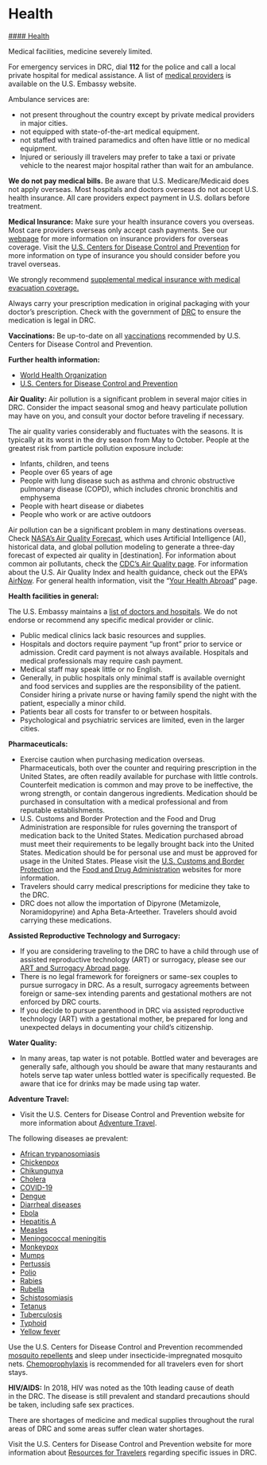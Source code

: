 # Health

[#### Health](javascript:void(0); "Health")

Medical facilities, medicine severely limited.

For emergency services in DRC, dial **112** for the police and call a local private hospital for medical assistance. A list of [medical providers](https://cd.usembassy.gov/u-s-citizen-services/local-resources-of-u-s-citizens/doctors/) is available on the U.S. Embassy website.

Ambulance services are:

* not present throughout the country except by private medical providers in major cities.
* not equipped with state-of-the-art medical equipment.
* not staffed with trained paramedics and often have little or no medical equipment.
* Injured or seriously ill travelers may prefer to take a taxi or private vehicle to the nearest major hospital rather than wait for an ambulance.

**We do not pay medical bills.** Be aware that U.S. Medicare/Medicaid does not apply overseas. Most hospitals and doctors overseas do not accept U.S. health insurance. All care providers expect payment in U.S. dollars before treatment.

**Medical Insurance:** Make sure your health insurance covers you overseas. Most care providers overseas only accept cash payments. See our [webpage](https://travel.state.gov/content/travel/en/international-travel/before-you-go/your-health-abroad/insurance-providers-overseas.html) for more information on insurance providers for overseas coverage. Visit the [U.S. Centers for Disease Control and Prevention](https://wwwnc.cdc.gov/travel/page/insurance) for more information on type of insurance you should consider before you travel overseas.

We strongly recommend [supplemental medical insurance with medical evacuation coverage.](https://travel.state.gov/content/travel/en/international-travel/before-you-go/your-health-abroad/insurance-providers-overseas.html)

Always carry your prescription medication in original packaging with your doctor’s prescription. Check with the government of [DRC](http://www.dgm.cd/) to ensure the medication is legal in DRC.

**Vaccinations:** Be up-to-date on all [vaccinations](https://wwwnc.cdc.gov/travel/destinations/list) recommended by U.S. Centers for Disease Control and Prevention.

**Further health information:**

* [World Health Organization](https://www.who.int/countries/)
* [U.S. Centers for Disease Control and Prevention](http://wwwnc.cdc.gov/travel/)

**Air Quality:** Air pollution is a significant problem in several major cities in DRC. Consider the impact seasonal smog and heavy particulate pollution may have on you, and consult your doctor before traveling if necessary.

The air quality varies considerably and fluctuates with the seasons. It is typically at its worst in the dry season from May to October. People at the greatest risk from particle pollution exposure include:

* Infants, children, and teens
* People over 65 years of age
* People with lung disease such as asthma and chronic obstructive pulmonary disease (COPD), which includes chronic bronchitis and emphysema
* People with heart disease or diabetes
* People who work or are active outdoors

Air pollution can be a significant problem in many destinations overseas. Check [NASA’s Air Quality Forecast](https://aeronet.gsfc.nasa.gov/new_web/aqforecast), which uses Artificial Intelligence (AI), historical data, and global pollution modeling to generate a three-day forecast of expected air quality in [destination]. For information about common air pollutants, check the [CDC’s Air Quality page](https://www.cdc.gov/air-quality/pollutants/). For information about the U.S. Air Quality Index and health guidance, check out the EPA’s [AirNow](https://www.airnow.gov/aqi/aqi-basics/). For general health information, visit the “[Your Health Abroad](https://travel.state.gov/content/travel/en/international-travel/before-you-go/your-health-abroad.html)” page.

**Health facilities in general:**

The U.S. Embassy maintains a [list of doctors and hospitals](https://cd.usembassy.gov/u-s-citizen-services/local-resources-of-u-s-citizens/doctors/). We do not endorse or recommend any specific medical provider or clinic.

* Public medical clinics lack basic resources and supplies.
* Hospitals and doctors require payment “up front” prior to service or admission. Credit card payment is not always available. Hospitals and medical professionals may require cash payment.
* Medical staff may speak little or no English.
* Generally, in public hospitals only minimal staff is available overnight and food services and supplies are the responsibility of the patient. Consider hiring a private nurse or having family spend the night with the patient, especially a minor child.
* Patients bear all costs for transfer to or between hospitals.
* Psychological and psychiatric services are limited, even in the larger cities.

**Pharmaceuticals:**

* Exercise caution when purchasing medication overseas. Pharmaceuticals, both over the counter and requiring prescription in the United States, are often readily available for purchase with little controls. Counterfeit medication is common and may prove to be ineffective, the wrong strength, or contain dangerous ingredients. Medication should be purchased in consultation with a medical professional and from reputable establishments.
* U.S. Customs and Border Protection and the Food and Drug Administration are responsible for rules governing the transport of medication back to the United States. Medication purchased abroad must meet their requirements to be legally brought back into the United States. Medication should be for personal use and must be approved for usage in the United States. Please visit the [U.S. Customs and Border Protection](https://www.cbp.gov/travel/us-citizens/know-before-you-go/prohibited-and-restricted-items) and the [Food and Drug Administration](https://www.fda.gov/drugs/resourcesforyou/consumers/buyingusingmedicinesafely/buyingmedicinefromoutsidetheunitedstates/default.htm) websites for more information.
* Travelers should carry medical prescriptions for medicine they take to the DRC.
* DRC does not allow the importation of Dipyrone (Metamizole, Noramidopyrine) and Apha Beta-Arteether. Travelers should avoid carrying these medications.

**Assisted Reproductive Technology and Surrogacy:**

* If you are considering traveling to the DRC to have a child through use of assisted reproductive technology (ART) or surrogacy, please see our [ART and Surrogacy Abroad page](https://travel.state.gov/content/travel/en/legal/travel-legal-considerations/us-citizenship/Assisted-Reproductive-Technology-ART-Surrogacy-Abroad.html).
* There is no legal framework for foreigners or same-sex couples to pursue surrogacy in DRC. As a result, surrogacy agreements between foreign or same-sex intending parents and gestational mothers are not enforced by DRC courts.
* If you decide to pursue parenthood in DRC via assisted reproductive technology (ART) with a gestational mother, be prepared for long and unexpected delays in documenting your child’s citizenship.

**Water Quality:**

* In many areas, tap water is not potable. Bottled water and beverages are generally safe, although you should be aware that many restaurants and hotels serve tap water unless bottled water is specifically requested. Be aware that ice for drinks may be made using tap water.

**Adventure Travel:**

* Visit the U.S. Centers for Disease Control and Prevention website for more information about [Adventure Travel](https://wwwnc.cdc.gov/travel/page/adventure).

The following diseases ae prevalent:

* [African trypanosomiasis](http://www.cdc.gov/parasites/sleepingsickness/index.html)
* [Chickenpox](http://www.cdc.gov/chickenpox/)
* [Chikungunya](http://www.cdc.gov/chikungunya/)
* [Cholera](https://www.cdc.gov/cholera/africa/index.html)
* [COVID-19](https://www.cdc.gov/coronavirus/2019-nCoV/index.html)
* [Dengue](http://www.cdc.gov/Dengue/)
* [Diarrheal diseases](http://wwwnc.cdc.gov/travel/page/travelers-diarrhea)
* [Ebola](https://wwwnc.cdc.gov/travel/diseases/ebola)
* [Hepatitis A](https://www.cdc.gov/hepatitis/hav/index.htm)
* [Measles](http://www.cdc.gov/measles/index.html)
* [Meningococcal meningitis](http://wwwnc.cdc.gov/travel/yellowbook/2014/chapter-3-infectious-diseases-related-to-travel/meningococcal-disease)
* [Monkeypox](https://www.cdc.gov/poxvirus/monkeypox/)
* [Mumps](http://www.cdc.gov/mumps/index.html)
* [Pertussis](http://wwwnc.cdc.gov/travel/diseases/pertussis)
* [Polio](https://www.cdc.gov/polio/)
* [Rabies](https://wwwnc.cdc.gov/travel/yellowbook/2018/infectious-diseases-related-to-travel/rabies)
* [Rubella](http://wwwnc.cdc.gov/travel/yellowbook/2016/infectious-diseases-related-to-travel/rubella)
* [Schistosomiasis](http://www.cdc.gov/parasites/schistosomiasis/)
* [Tetanus](http://www.cdc.gov/tetanus/index.html)
* [Tuberculosis](http://www.cdc.gov/tb/)
* [Typhoid](http://www.cdc.gov/typhoid-fever/index.html)
* [Yellow fever](http://www.cdc.gov/yellowfever/)

Use the U.S. Centers for Disease Control and Prevention recommended [mosquito repellents](http://wwwnc.cdc.gov/travel/page/avoid-bug-bites) and sleep under insecticide-impregnated mosquito nets. [Chemoprophylaxis](http://www.cdc.gov/malaria/travelers/drugs.html) is recommended for all travelers even for short stays.

**HIV/AIDS:** In 2018, HIV was noted as the 10th leading cause of death in the DRC. The disease is still prevalent and standard precautions should be taken, including safe sex practices.

There are shortages of medicine and medical supplies throughout the rural areas of DRC and some areas suffer clean water shortages.

Visit the U.S. Centers for Disease Control and Prevention website for more information about [Resources for Travelers](https://wwwnc.cdc.gov/travel/destinations/traveler/none/democratic-republic-of-congo) regarding specific issues in DRC.